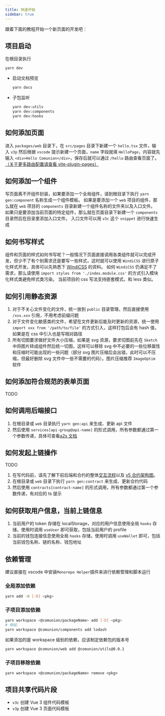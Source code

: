 ```yaml
---
title: 快速开始
sidebar: true
---
```


跟着下面的教程开始一个新页面的开发吧：

## 项目启动

在根目录执行

```bash
yarn dev
```

- 启动文档预览
  ```bash
  yarn docs
  ```
- 子包监听
  ```bash
  yarn dev:utils
  yarn dev:components
  yarn dev:hooks
  ```

## 如何添加页面

进入 `packages/web` 目录下，在 `src/pages` 目录下新建一个 `hello.tsx` 文件，输入 `v3p` 然后根据 `vscode` 提示新建一个页面，`name` 字段就填 `HelloPage`，内容就先输入 `<div>Hello Comunion</div>`，保存后就可以通过 `/hello` 路由查看页面了。[（关于更多路由配置请查看 vite-plugin-pages）](https://github.com/hannoeru/vite-plugin-pages)

## 如何添加一个组件

写页面离不开组件封装，如果要添加一个全局组件，请到根目录下执行 `yarn gen:component` 名称生成一个组件模板。
如果是要添加一个 `web` 项目的组件，那么就在 `web` 项目的 `components` 目录新建一个组件名称的文件夹以及入口文件。
如果只是要添加当前页面的特定组件，那么就在页面目录下新建一个 `components` 目录然后在目录里添加入口文件。
入口文件可以用 `v3c` 这个 `snippet` 进行快速生成

## 如何书写样式

组件和页面的样式如何书写呢？一般情况下页面直接调用各类组件就可以完成开发，但少不了有个别需求还是要写一些样式，这时就可以使用 `WindiCSS` 进行原子化样式开发，具体可以先熟悉下 [WindiCSS](https://windicss.org/) 的资料。
如何 `WindiCSS` 仍满足不了需求，那么请使用 `import styles from './index.module.css'` 的方式引入模块化样式类避免样式类污染。
当前项目的 css 写法支持嵌套模式，和 less 类似。

## 如何引用静态资源

1. 对于不关心文件变化的文件，统一放到 `public` 目录管理，然后直接使用 `/xxx.xxx` 引用，不用考虑前缀问题
2. 对于文件变化敏感类的文件，希望在文件更新后能及时更新的资源，统一使用 `import xxx from '/path/to/file'` 的方式引入，这样打包后会有 hash 值，如果是在 css 中引入也是写相对路径
3. 所有切图要求做好文件大小压缩，如果是 svg 资源，要求切图前先在 `Sketch` 中将图片转成组件然后统一切图，这样可以移除 svg 中不必要的一些位移属性和压缩时可能出现的一些问题（部分 svg 图片压缩后会出错，此时可以不压缩，但最好删除 svg 文件中一些不需要的代码）。图片压缩推荐 `ImageOptim` 软件

## 如何添加符合规范的表单页面

TODO

## 如何调用后端接口

1. 在根目录或 `web` 目录执行 `yarn gen:api` 来生成、更新 api 文件
2. 然后使用 `services[api-group@api-name]` 的形式调用，所有参数都通过第一个参数传递，具体可查看[a2s 文档](https://www.npmjs.com/package/@zidong/a2s)

## 如何发起上链操作

TODO

1. 在写代码前，请先了解下前后端和合约的整体[交互流程](https://comunion.yuque.com/niwla4/qbn2zb/orqwyo#j7Fkv)以及 [v5 合约架构图](https://comunion.yuque.com/niwla4/qbn2zb/bsqang)。
2. 在根目录或 `web` 目录下执行 `yarn gen:contract` 来生成、更新合约代码
3. 然后使用 `contracts[contract-name]` 的形式调用，所有参数都通过第一个参数传递，有对应的 ts 提示

## 如何获取用户信息，当前上链信息

1. 当前用户的 token 存储在 localStorage，对应的用户信息使用全局 `hooks` 存储，使用时调用 `useUser` 即可获取，包括当前用户的 profile
2. 当前的钱包连接信息使用全局 `hooks` 存储，使用时调用 `useWallet` 即可，包括当前钱包名称、链的名称、钱包地址

## 依赖管理
建议直接在 vscode 中安装`Monorepo Helper`插件来进行依赖管理和脚本运行
### 全局添加依赖

```bash
yarn add -W [-D] <pkg>
```

### 子项目添加依赖

```bash
yarn workspace <@comunion/packageName> add [-D] <pkg>
# 例如
yarn workspace @comunion/components add lodash
```

如果添加的是 workspace 级别的依赖，应该制定依赖包的版本号

```bash
yarn workspace @comunion/web add @comunion/utils@0.0.1
```

### 子项目移除依赖

```
yarn workspace <@comunion/packageName> remove <pkg>
```

## 项目共享代码片段

- `v3c` 创建 Vue 3 组件代码模板
- `v3p` 创建 Vue 3 页面代码模板

